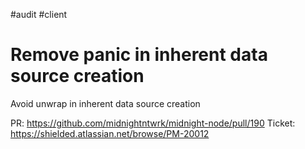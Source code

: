 #audit
#client
# Remove panic in inherent data source creation

Avoid unwrap in inherent data source creation

PR: https://github.com/midnightntwrk/midnight-node/pull/190
Ticket: https://shielded.atlassian.net/browse/PM-20012
